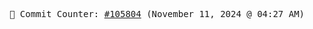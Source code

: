 <p align="center">
    <samp>
        📮 Commit Counter: <a href="https://github.com/Javascript-void0/Javascript-void0/commits/main">#105804</a> (November 11, 2024 @ 04:27 AM)
    </samp>
</p>